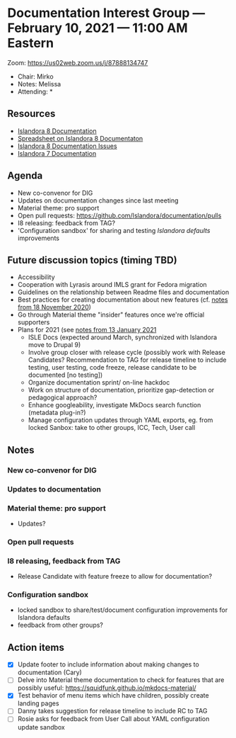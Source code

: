 # Documentation Interest Group — February 10, 2021 — 11:00 AM Eastern

Zoom:  https://us02web.zoom.us/j/87888134747

* Chair: Mirko
* Notes: Melissa
* Attending: 
  * 
  
## Resources
* [Islandora 8 Documentation](https://islandora.github.io/documentation/)
* [Spreadsheet on Islandora 8 Documentaton](https://docs.google.com/spreadsheets/d/1E-kRw9xE60CKK0qL1-phzeVKjEZu3qBKZ9d3LH1hDEE/edit?usp=sharing)
* [Islandora 8 Documentation Issues](https://github.com/Islandora/documentation/labels/documentation)
* [Islandora 7 Documentation](https://wiki.lyrasis.org/display/ISLANDORA/Start)


## Agenda
* New co-convenor for DIG
* Updates on documentation changes since last meeting
* Material theme: pro support
* Open pull requests: https://github.com/Islandora/documentation/pulls
* I8 releasing: feedback from TAG?
* 'Configuration sandbox' for sharing and testing _Islandora defaults_ improvements 


## Future discussion topics (timing TBD)
* Accessibility
* Cooperation with Lyrasis around IMLS grant for Fedora migration
* Guidelines on the relationship between Readme files and documentation
* Best practices for creating documentation about new features (cf. [notes from 18 November 2020](../2020/18-11-20.md))
* Go through Material theme "insider" features once we're official supporters
* Plans for 2021 (see [notes from 13 January 2021](https://github.com/islandora-interest-groups/Islandora-Documentation-Interest-Group/blob/main/meetings/2021/01-13-21.md)
  * ISLE Docs (expected around March, synchronized with Islandora move to Drupal 9)
  * Involve group closer with release cycle (possibly work with Release Candidates? Recommendation to TAG for release timeline to include testing, user testing, code freeze, release candidate to be documented [no testing])
  * Organize documentation sprint/ on-line hackdoc
  * Work on structure of documentation, prioritize gap-detection or pedagogical approach?
  * Enhance googleability, investigate MkDocs search function (metadata plug-in?)
  * Manage configuration updates through YAML exports, eg. from locked Sanbox: take to other groups, ICC, Tech, User call

## Notes
### New co-convenor for DIG

### Updates to documentation

### Material theme: pro support 
* Updates?

### Open pull requests

### I8 releasing, feedback from TAG
* Release Candidate with feature freeze to allow for documentation?

### Configuration sandbox
* locked sandbox to share/test/document configuration improvements for Islandora defaults
* feedback from other groups?

## Action items
* [x] Update footer to include information about making changes to documentation (Cary)
* [ ] Delve into Material theme documentation to check for features that are possibly useful: https://squidfunk.github.io/mkdocs-material/ 
* [x] Test behavior of menu items which have children, possibly create landing pages
* [ ] Danny takes suggestion for release timeline to include RC to TAG
* [ ] Rosie asks for feedback from User Call about YAML configuration update sandbox
